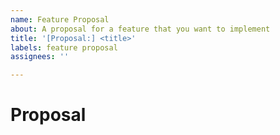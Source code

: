 ```yaml
---
name: Feature Proposal
about: A proposal for a feature that you want to implement 
title: '[Proposal:] <title>'
labels: feature proposal
assignees: ''

---
```


<!-- If accepted we will assign this to you -->

# Proposal
<!-- Write down with as much details as possible, the idea that you wish to implement.
It's up to you to convince the project's developers of the approval of this implementation. -->

